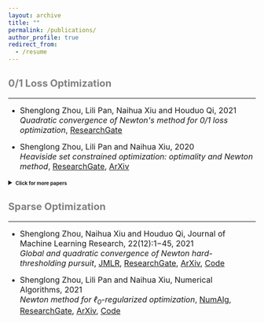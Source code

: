 ```yaml
---
layout: archive
title: ""
permalink: /publications/
author_profile: true
redirect_from:
  - /resume
---
```

 
## <span style="color:grey"><b style="font-size:20px"> 0/1 Loss Optimization</b></span> 
---

* <font size=3>
  Shenglong Zhou, Lili Pan, Naihua Xiu and Houduo Qi, 2021 <br>
  <i>Quadratic convergence of Newton's method for 0/1 loss optimization</i>,
  <a href="https://www.researchgate.net/publication/350442413">ResearchGate</a> 
  </font>
  
* <font size=3> Shenglong Zhou, Lili Pan and Naihua Xiu, 2020 <br>
  <i>Heaviside set constrained optimization: optimality and Newton method</i>,
  <a href="https://www.researchgate.net/publication/343362652">ResearchGate</a>,
  <a href="https://arxiv.org/abs/2007.15737">ArXiv</a>
  </font>
  
<details markdown="1"> 
  <summary><b style="font-size:10px">Click for more papers</b></summary> 
    
* <font size=3>Shenglong Zhou, Ziyan Luo and Naihua Xiu, 2021 <br> 
  <i>Computing one-bit compressive sensing via double-sparsity constrained optimization</i>,
  <a href="https://www.researchgate.net/publication/348371863">ResearchGate</a>,
  <a href="https://arxiv.org/abs/2101.03599">ArXiv</a>,
  <a href="https://github.com/ShenglongZhou/GPSP">Code</a> 
  </font>

* <font size=3>Huajun Wang, Yuanhai Shao, Shenglong Zhou, Ce Zhang and Naihua Xiu, 2019 <br>
  <i>Support vector machine classifier via L0/1 soft-margin loss</i>,
  <a href="https://www.researchgate.net/publication/338717629">ResearchGate</a>,
  <a href="https://arxiv.org/abs/1912.07418">ArXiv</a>,
  <a href="https://github.com/Huajun-Wang/L01ADMM">Code</a> 
  </font>
     
</details> 
 


## <span style="color:grey"><b style="font-size:20px">Sparse Optimization</b></span>
---

  * <font size=3> Shenglong Zhou, Naihua Xiu and Houduo Qi, Journal of Machine Learning Research, 22(12):1−45, 2021<br>
  <i>Global and quadratic convergence of Newton hard-thresholding pursuit</i>,
  <a href="https://jmlr.org/papers/v22/19-026.html">JMLR</a>, 
  <a href="https://www.researchgate.net/publication/330224407">ResearchGate</a>, 
  <a href="https://arxiv.org/abs/1901.02763">ArXiv</a>, 
  <a href="https://github.com/ShenglongZhou/NHTPver2">Code</a>
  </font>
  
  * <font size=3> Shenglong Zhou, Lili Pan and Naihua Xiu,  Numerical Algorithms, 2021 <br>
  <i>Newton method  for $\ell_0$-regularized optimization</i>,
  <a href="https://doi.org/10.1007/s11075-021-01085-x">NumAlg</a>, 
  <a href="https://www.researchgate.net/publication/340563338">ResearchGate</a>, 
  <a href="https://arxiv.org/abs/2004.05132">ArXiv</a>, 
  <a href="https://github.com/ShenglongZhou/NL0R">Code</a>
  </font>
